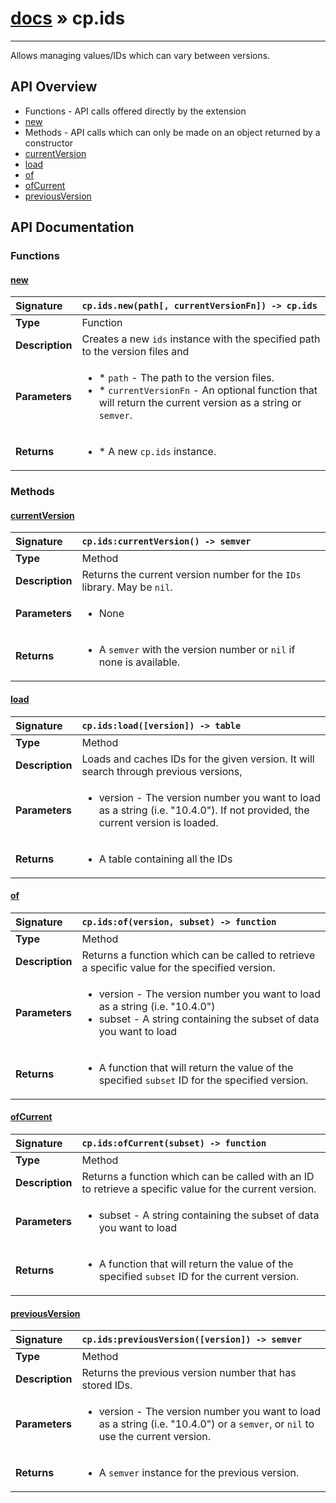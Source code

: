 # [docs](index.md) » cp.ids
---

Allows managing values/IDs which can vary between versions.

## API Overview
* Functions - API calls offered directly by the extension
 * [new](#new)
* Methods - API calls which can only be made on an object returned by a constructor
 * [currentVersion](#currentversion)
 * [load](#load)
 * [of](#of)
 * [ofCurrent](#ofcurrent)
 * [previousVersion](#previousversion)

## API Documentation

### Functions

#### [new](#new)
| <span style="float: left;">**Signature**</span> | <span style="float: left;">`cp.ids.new(path[, currentVersionFn]) -> cp.ids` </span>                                                          |
| -----------------------------------------------------|---------------------------------------------------------------------------------------------------------|
| **Type**                                             | Function                                                                                         |
| **Description**                                      | Creates a new `ids` instance with the specified path to the version files and                                                                                         |
| **Parameters**                                       | <ul><li>* `path`				- The path to the version files.</li><li>* `currentVersionFn`	- An optional function that will return the current version as a string or `semver`.</li></ul> |
| **Returns**                                          | <ul><li>* A new `cp.ids` instance.</li></ul>          |

### Methods

#### [currentVersion](#currentversion)
| <span style="float: left;">**Signature**</span> | <span style="float: left;">`cp.ids:currentVersion() -> semver` </span>                                                          |
| -----------------------------------------------------|---------------------------------------------------------------------------------------------------------|
| **Type**                                             | Method                                                                                         |
| **Description**                                      | Returns the current version number for the `IDs` library. May be `nil`.                                                                                         |
| **Parameters**                                       | <ul><li>None</li></ul> |
| **Returns**                                          | <ul><li>A `semver` with the version number or `nil` if none is available.</li></ul>          |

#### [load](#load)
| <span style="float: left;">**Signature**</span> | <span style="float: left;">`cp.ids:load([version]) -> table` </span>                                                          |
| -----------------------------------------------------|---------------------------------------------------------------------------------------------------------|
| **Type**                                             | Method                                                                                         |
| **Description**                                      | Loads and caches IDs for the given version. It will search through previous versions,                                                                                         |
| **Parameters**                                       | <ul><li>version - The version number you want to load as a string (i.e. "10.4.0"). If not provided, the current version is loaded.</li></ul> |
| **Returns**                                          | <ul><li>A table containing all the IDs</li></ul>          |

#### [of](#of)
| <span style="float: left;">**Signature**</span> | <span style="float: left;">`cp.ids:of(version, subset) -> function` </span>                                                          |
| -----------------------------------------------------|---------------------------------------------------------------------------------------------------------|
| **Type**                                             | Method                                                                                         |
| **Description**                                      | Returns a function which can be called to retrieve a specific value for the specified version.                                                                                         |
| **Parameters**                                       | <ul><li>version - The version number you want to load as a string (i.e. "10.4.0")</li><li>subset - A string containing the subset of data you want to load</li></ul> |
| **Returns**                                          | <ul><li>A function that will return the value of the specified `subset` ID for the specified version.</li></ul>          |

#### [ofCurrent](#ofcurrent)
| <span style="float: left;">**Signature**</span> | <span style="float: left;">`cp.ids:ofCurrent(subset) -> function` </span>                                                          |
| -----------------------------------------------------|---------------------------------------------------------------------------------------------------------|
| **Type**                                             | Method                                                                                         |
| **Description**                                      | Returns a function which can be called with an ID to retrieve a specific value for the current version.                                                                                         |
| **Parameters**                                       | <ul><li>subset - A string containing the subset of data you want to load</li></ul> |
| **Returns**                                          | <ul><li>A function that will return the value of the specified `subset` ID for the current version.</li></ul>          |

#### [previousVersion](#previousversion)
| <span style="float: left;">**Signature**</span> | <span style="float: left;">`cp.ids:previousVersion([version]) -> semver` </span>                                                          |
| -----------------------------------------------------|---------------------------------------------------------------------------------------------------------|
| **Type**                                             | Method                                                                                         |
| **Description**                                      | Returns the previous version number that has stored IDs.                                                                                         |
| **Parameters**                                       | <ul><li>version		- The version number you want to load as a string (i.e. "10.4.0") or a `semver`, or `nil` to use the current version.</li></ul> |
| **Returns**                                          | <ul><li>A `semver` instance for the previous version.</li></ul>          |

